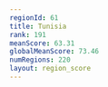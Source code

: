 ```yaml
---
regionId: 61
title: Tunisia
rank: 191
meanScore: 63.31
globalMeanScore: 73.46
numRegions: 220
layout: region_score
---
```


